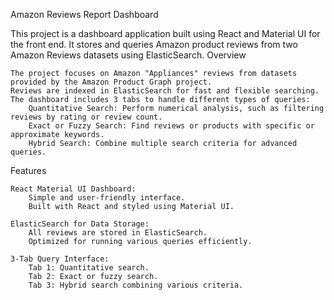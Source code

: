 Amazon Reviews Report Dashboard

This project is a dashboard application built using React and Material UI for the front end. It stores and queries Amazon product reviews from two Amazon Reviews datasets using ElasticSearch.
Overview

    The project focuses on Amazon "Appliances" reviews from datasets provided by the Amazon Product Graph project.
    Reviews are indexed in ElasticSearch for fast and flexible searching.
    The dashboard includes 3 tabs to handle different types of queries:
        Quantitative Search: Perform numerical analysis, such as filtering reviews by rating or review count.
        Exact or Fuzzy Search: Find reviews or products with specific or approximate keywords.
        Hybrid Search: Combine multiple search criteria for advanced queries.

Features

    React Material UI Dashboard:
        Simple and user-friendly interface.
        Built with React and styled using Material UI.

    ElasticSearch for Data Storage:
        All reviews are stored in ElasticSearch.
        Optimized for running various queries efficiently.

    3-Tab Query Interface:
        Tab 1: Quantitative search.
        Tab 2: Exact or fuzzy search.
        Tab 3: Hybrid search combining various criteria.
